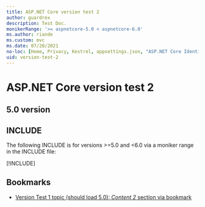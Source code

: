 ```yaml
---
title: ASP.NET Core version test 2
author: guardrex
description: Test Doc.
monikerRange: '>= aspnetcore-5.0 < aspnetcore-6.0'
ms.author: riande
ms.custom: mvc
ms.date: 07/20/2021
no-loc: [Home, Privacy, Kestrel, appsettings.json, "ASP.NET Core Identity", cookie, Cookie, Blazor, "Blazor Server", "Blazor WebAssembly", "Identity", "Let's Encrypt", Razor, SignalR, Development, Staging, Production]
uid: version-test-2
---
```

# ASP.NET Core version test 2

## 5.0 version

## INCLUDE

The following INCLUDE is for versions >=5.0 and \<6.0 via a moniker range in the INCLUDE file:

[!INCLUDE[](~/blazor/includes/prefer-exact-matches.md)]

## Bookmarks

* [Version Test 1 topic (should load 5.0): *Content 2* section via bookmark](xref:version-test-2#content-2)
